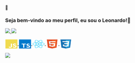 👋
###  Seja bem-vindo ao meu perfil, eu sou o Leonardo!🚀
<div align="center" style="display: flex; justify-content: space-between; width:100%">
  <a href="https://github.com/Auggustto">
  <img height="150em" src="https://github-readme-stats.vercel.app/api?username=Auggustto&show_icons=true&theme=dracula&include_all_commits=true&count_private=true"/>
  <img height="150em" src="https://github-readme-stats.vercel.app/api/top-langs/?username=uLuccas&layout=compact&langs_count=7&theme=dracula"/>
</div>
   
  <div style="display: inline_block"><br>
   <img align="center" alt="Auggustto-Js" height="30" width="40" src="https://raw.githubusercontent.com/devicons/devicon/master/icons/javascript/javascript-plain.svg">
   <img align="center" alt="Auggustto-Ts" height="30" width="40" src="https://raw.githubusercontent.com/devicons/devicon/master/icons/typescript/typescript-plain.svg">
   <img align="center" alt="Auggustto-React" height="30" width="40" src="https://raw.githubusercontent.com/devicons/devicon/master/icons/react/react-original.svg">
   <img align="center" alt="Auggustto-HTML" height="30" width="40" src="https://raw.githubusercontent.com/devicons/devicon/master/icons/html5/html5-original.svg">
   <img align="center" alt="Auggustto-CSS" height="30" width="40" src="https://raw.githubusercontent.com/devicons/devicon/master/icons/css3/css3-original.svg">

</div>

<div style="display: inline_block"> 
<!--   <a href="https://www.instagram.com/ubeico.ofc/" target="_blank"><img src="https://img.shields.io/badge/-Instagram-%23E4405F?style=for-the-badge&logo=instagram&logoColor=white" target="_blank"></a> -->
  
  <a href="https://www.linkedin.com/in/leonardo-augusto-9316081b7" target="_blank"><img src="https://img.shields.io/badge/-LinkedIn-%230077B5?style=for-the-badge&logo=linkedin&logoColor=white" target="_blank"></a>
</div>
  
<!-- ![snake gif](https://github.com/Auggustto/Auggustto/blob/output/github-contribution-grid-snake.svg) -->
